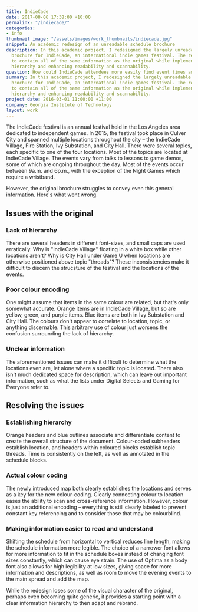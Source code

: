 ```yaml
---
title: IndieCade
date: 2017-08-06 17:38:00 +10:00
permalink: "/indiecade/"
categories:
- info
thumbnail image: "/assets/images/work_thumbnails/indiecade.jpg"
snippet: An academic redesign of an unreadable schedule brochure
description: In this academic project, I redesigned the largely unreadable 2015 schedule
  brochure for IndieCade, an international indie games festival. The redesign needed
  to contain all of the same information as the original while implementing a stronger
  hierarchy and enhancing readability and scannability.
question: How could IndieCade attendees more easily find event times and locations?
summary: In this academic project, I redesigned the largely unreadable 2015 schedule
  brochure for IndieCade, an international indie games festival. The redesign needed
  to contain all of the same information as the original while implementing a stronger
  hierarchy and enhancing readability and scannability.
project date: 2016-03-01 11:00:00 +11:00
company: Georgia Institute of Technology
layout: work
---
```


The IndieCade festival is an annual festival held in the Los Angeles area dedicated to independent games. In 2015, the festival took place in Culver City and spanned multiple locations throughout the city – the IndieCade Village, Fire Station, Ivy Substation, and City Hall. There were several topics, each specific to one of the four locations. Most of the topics are located at IndieCade Village. The events vary from talks to lessons to game demos, some of which are ongoing throughout the day. Most of the events occur between 9a.m. and 6p.m., with the exception of the Night Games which require a wristband.

However, the original brochure struggles to convey even this general information. Here's what went wrong.

## Issues with the original

### Lack of hierarchy
There are several headers in different font-sizes, and small caps are used erratically. Why is "IndieCade Village" floating in a white box while other locations aren't? Why is City Hall under Game U when locations are otherwise positioned above topic "threads"? These inconsistencies make it difficult to discern the strucsture of the festival and the locations of the events.

### Poor colour encoding
One might assume that items in the same colour are related, but that's only somewhat accurate. Orange items are in IndieCade Village, but so are yellow, green, and purple items. Blue items are both in Ivy Substation and City Hall. The colours don't appear to correlate to location, topic, or anything discernable. This arbitrary use of colour just worsens the confusion surrounding the lack of hierarchy.

### Unclear information
The aforementioned issues can make it difficult to determine what the locations even are, let alone where a specific topic is located. There also isn't much dedicated space for description, which can leave out important information, such as what the lists under Digital Selects and Gaming for Everyone refer to.

## Resolving the issues

### Establishing hierarchy
Orange headers and blue outlines associate and differentiate content to create the overall structure of the document. Colour-coded subheaders establish location, and headers within coloured blocks establish topic threads. Time is consistently on the left, as well as annotated in the schedule blocks.

### Actual colour coding
The newly introduced map both clearly establishes the locations and serves as a key for the new colour-coding. Clearly connecting colour to location eases the ability to scan and cross-reference information. However, colour is just an additional encoding – everything is still clearly labeled to prevent constant key referencing and to consider those that may be colourblind.

### Making information easier to read and understand
Shifting the schedule from horizontal to vertical reduces line length, making the schedule information more legible. The choice of a narrower font allows for more information to fit in the schedule boxes instead of changing font sizes constantly, which can cause eye strain. The use of Optima as a body font also allows for high legibility at low sizes, giving space for more information and descriptions, as well as room to move the evening events to the main spread and add the map.

While the redesign loses some of the visual character of the original, perhaps even becoming quite generic, it provides a starting point with a clear information hierarchy to then adapt and rebrand.
